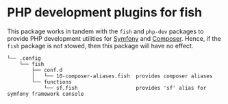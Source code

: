 # PHP development plugins for fish

This package works in tandem with the `fish` and `php-dev` packages to provide
PHP development utilities for [Symfony][] and [Composer][]. Hence, if the
`fish` package is not stowed, then this package will have no effect.

    └── .config
        └── fish
            ├── conf.d
            │   └── 10-composer-aliases.fish  provides composer aliases
            └── functions
                └── sf.fish                   provides 'sf' alias for symfony framework console

[symfony]: https://symfony.com/
[composer]: https://getcomposer.org/
